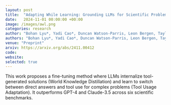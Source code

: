 ```yaml
---
layout: post
title:  "Adapting While Learning: Grounding LLMs for Scientific Problems with Intelligent Tool Usage Adaptation"
date:   2024-11-01 00:00:00 +00:00
image: /images/awl.png
categories: research
author: "Bohan Lyu*, Yadi Cao*, Duncan Watson-Parris, Leon Bergen, Taylor Berg-Kirkpatrick, Rose Yu"
authors: "Bohan Lyu*, Yadi Cao*, Duncan Watson-Parris, Leon Bergen, Taylor Berg-Kirkpatrick, Rose Yu"
venue: "Preprint"
arxiv: https://arxiv.org/abs/2411.00412
code: 
website: 
selected: true
---
```

This work proposes a fine-tuning method where LLMs internalize tool-generated solutions (World Knowledge Distillation) and learn to switch between direct answers and tool use for complex problems (Tool Usage Adaptation). It outperforms GPT-4 and Claude-3.5 across six scientific benchmarks.